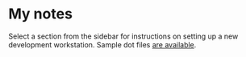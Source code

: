 # My notes

Select a section from the sidebar for instructions on setting up a new development workstation.
Sample dot files [are available](https://github.com/santisbon/guides/tree/main/assets/dot-files).

